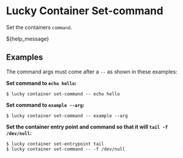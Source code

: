 # Lucky Container Set-command

Set the containers `command`.

${help_message}

## Examples

The command args must come after a `--` as shown in these examples:

**Set command to `echo hello`:**

    $ lucky container set-command -- echo hello

**Set command to `example --arg`:**

    $ lucky container set-command -- example --arg

**Set the container entry point and command so that it will `tail -f /dev/null`:**

    $ lucky container set-entrypoint tail
    $ lucky container set-command -- -f /dev/null